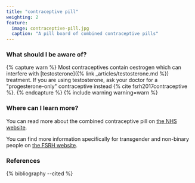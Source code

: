 ```yaml
---
title: "contraceptive pill"
weighting: 2
feature:
  image: contraceptive-pill.jpg
  caption: "A pill board of combined contraceptive pills"
---
```


### What should I be aware of?

{% capture warn %}
Most contraceptives contain oestrogen which can interfere with [testosterone]({% link _articles/testosterone.md %}) treatment. If you are using testosterone, ask your doctor for a "progesterone-only" contraceptive instead {% cite fsrh2017contraceptive %}.
{% endcapture %}
{% include warning warning=warn %}

### Where can I learn more?

You can read more about the combined contraceptive pill on [the NHS website](http://www.nhs.uk/conditions/contraception-guide/pages/combined-contraceptive-pill.aspx).

You can find more information specifically for transgender and non-binary people on [the FSRH website](https://www.fsrh.org/documents/fsrh-ceu-statement-contraceptive-choices-and-sexual-health-for/contraceptive-choices-and-sexual-health-for-transgender-non-binary-people-oct-2017.pdf).

### References

{% bibliography --cited %}

